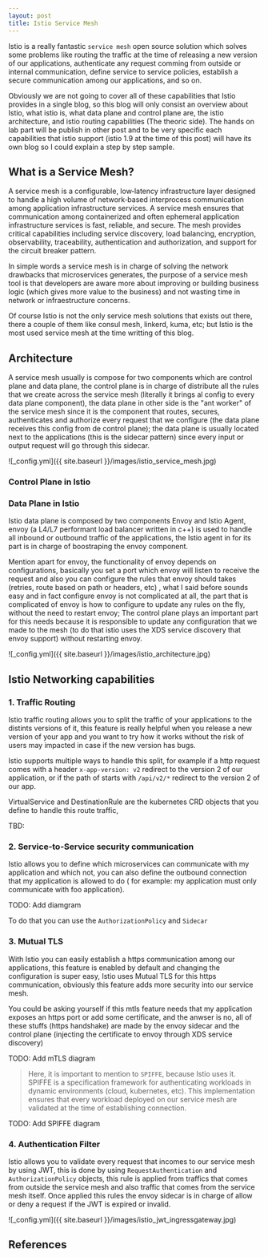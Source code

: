 ```yaml
---
layout: post
title: Istio Service Mesh
---
```


Istio is a really fantastic `service mesh`  open source solution which solves some problems like routing the traffic at the time of releasing a new version of our applications, authenticate any request comming from outside or internal communication, define service to service policies, establish a secure communication among our applications, and so on. 

Obviously we are not going to cover all of these capabilities that Istio provides in a single blog, so this blog will only consist an overview about Istio, what istio is, what data plane and control plane are, the istio architecture, and istio routing capabilities (The theoric side). The hands on lab part will be publish in other post and to be very specific each capabilities that istio support (istio 1.9 at the time of this post) will have its own blog so I could explain a step by step sample. 


## What is a Service Mesh?

A service mesh is a configurable, low‑latency infrastructure layer designed to handle a high volume of network‑based interprocess communication among application infrastructure services. A service mesh ensures that communication among containerized and often ephemeral application infrastructure services is fast, reliable, and secure. The mesh provides critical capabilities including service discovery, load balancing, encryption, observability, traceability, authentication and authorization, and support for the circuit breaker pattern.

In simple words a service mesh is in charge of solving the network drawbacks that microservices generates, the purpose of a service mesh tool is that developers are aware more about improving or building  business logic (which gives more value to the business) and not wasting time in network or infraestructure concerns.

Of course Istio is not the only service mesh solutions that exists out there, there a couple of them like consul mesh, linkerd, kuma, etc; but Istio is the most used service mesh at the time writting of this blog.   


## Architecture

A service mesh usually is compose for two components which are control plane and data plane, the control plane is in charge of distribute all the rules that we create across the service mesh (literally it brings al config to every data plane component), the data plane in other side is the "ant worker" of the service mesh since it is the component that routes, secures, authenticates and authorize every request that we configure (the data plane receives this config from de control plane);  the data plane is usually located next to the applications (this is the sidecar pattern) since every input or output request will go through this sidecar. 


![_config.yml]({{ site.baseurl }}/images/istio_service_mesh.jpg)
 

### Control Plane in Istio



### Data Plane in Istio

Istio data plane is composed by two components Envoy and Istio Agent, envoy (a L4/L7 performant load balancer written in c++) is used to handle all inbound or outbound traffic of the applications, the Istio agent in for its part is in charge of boostraping the envoy component.

Mention apart for envoy, the functionality of envoy depends on configurations, basically you set a port which envoy will listen to receive the request and also you can configure the rules that envoy should takes (retries, route based on path or headers, etc) , what I said before sounds easy and in fact configure envoy is not complicated at all, the part that is complicated of envoy is how to configure to update any rules on the fly, without the need to restart envoy; The control plane plays an important part for this needs because it is responsible to update any configuration that we made to the mesh (to do that istio uses the XDS service discovery that envoy support) without restarting envoy.


![_config.yml]({{ site.baseurl }}/images/istio_architecture.jpg)


## Istio Networking capabilities


### 1. Traffic Routing

Istio traffic routing allows you to split the traffic of your applications to the distints versions of it, this feature is really helpful when you release a new version of your app and you want to try how it works without the risk of users may impacted in case if the new version has bugs.

Istio supports multiple ways to handle this split, for example if a http request comes with a header `x-app-version: v2` redirect to the version 2 of our application, or if the path of starts with `/api/v2/*` redirect to the version 2 of our app.

VirtualService and DestinationRule are the kubernetes CRD objects that you define to handle this route traffic,

TBD:

### 2. Service-to-Service security communication

Istio allows you to define which microservices can communicate with my application and which not, you can also define the outbound connection that my application is allowed to do ( for example: my application must only communicate with foo application).

TODO: Add diamgram

To do that you can use the `AuthorizationPolicy` and  `Sidecar` 



### 3. Mutual TLS

With Istio you can easily establish a https communication among our applications, this feature is enabled by default and changing the configuration is super easy, Istio uses Mutual TLS for this  https communication, obviously this feature adds more security into our service mesh.

You could be asking yourself if this mtls feature needs that my application exposes an https port or add some certificate, and the anwser is no, all of these stuffs (https handshake) are made by the envoy sidecar and the control plane (injecting the certificate to envoy through XDS service discovery)


TODO: Add mTLS diagram


> Here, it is important to mention to `SPIFFE`, because Istio uses it. SPIFFE is a specification framework for authenticating workloads in dynamic environments (cloud, kubernetes, etc). This implementation ensures that every workload deployed on our service mesh are validated at the time of establishing connection.

TODO: Add SPIFFE diagram
 

### 4. Authentication Filter

Istio allows you to validate every request that incomes to our service mesh by using JWT, this is done by using `RequestAuthentication` and `AuthorizationPolicy` objects, this rule is applied from traffics that comes from outside the service mesh and also traffic that comes from the service mesh itself. Once applied this rules the envoy sidecar is in charge of allow or deny a request if the JWT is expired or invalid.
 
![_config.yml]({{ site.baseurl }}/images/istio_jwt_ingressgateway.jpg)


## References


